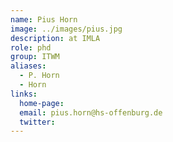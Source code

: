 ```yaml
---
name: Pius Horn
image: ../images/pius.jpg
description: at IMLA
role: phd
group: ITWM
aliases:
  - P. Horn
  - Horn
links:
  home-page: 
  email: pius.horn@hs-offenburg.de
  twitter: 
---
```

